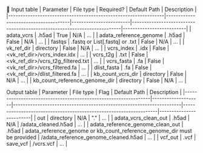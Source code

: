🧹
Input table
| Parameter                                                           | File type                               | Required?           | Default Path                                                                  | Description             |
|----------------------------------------------------------------|--------------------------------------|------------------------|-------------------------------------------------------------------------|--------------------------|
| adata_vcrs                                                           | .h5ad                                   | True                    | N/A                                                                                | ...                           |
| adata_reference_genome                                    | .h5ad                                   | False                  | N/A                                                                                | ...                           |
| fastqs                                                                   | .fastq or List[.fastq] or .txt   | False                   | N/A                                                                                | ...                           |
| vk_ref_dir                                                             | directory                              | False                   | N/A                                                                               | ...                           |
| vcrs_index                                                           | .idx                                       | False                   | <vk_ref_dir>/vcrs_index.idx                                       | ...                           |
| vcrs_t2g                                                               | .txt                                        | False                   | <vk_ref_dir>/vcrs_t2g_filtered.txt                              | ...                           |
| vcrs_fasta                                                           | .fa                                         | False                   | <vk_ref_dir>/vcrs_filtered.fa                                      | ...                           |
| dlist_fasta                                                            | .fa                                        | False                   | <vk_ref_dir>/dlist_filtered.fa                                         | ...                           |
| kb_count_vcrs_dir                                               | directory                              | False                   | N/A                                                                               | ...                           |
| kb_count_reference_genome_dir                        | directory                              | False                   | N/A                                                                               | ...                           |


Output table
| Parameter                                                           | File type         | Flag                                                                           | Default Path                                                            | Description           |
|----------------------------------------------------------------|--------------------|---------------------------------------------------------------------|-------------------------------------------------------------------|-------------------------|
| out                                                                       | directory         | N/A                                                                            | "."                                                                           | ...                          |
| adata_vcrs_clean_out                  	                      | .h5ad             | N/A                                                                             | <out>/adata_cleaned.h5ad									   | ...                          |
| adata_reference_genome_clean_out                 | .h5ad             | adata_reference_genome or kb_count_reference_genome_dir must be provided             | <out>/adata_reference_genome_cleaned.h5ad	   | ...                          |
| vcf_out                  	                                              | .vcf                 | save_vcf                                                                    | <out>/vcrs.vcf												            | ...                          |

